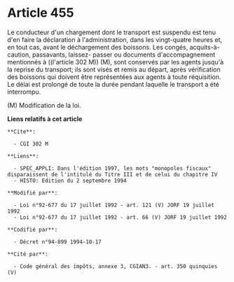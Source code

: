 # Article 455

Le conducteur d'un chargement dont le transport est suspendu est tenu d'en faire la déclaration à l'administration, dans les
vingt-quatre heures et, en tout cas, avant le déchargement des boissons. Les congés, acquits-à-caution, passavants, laissez-
passer ou documents d'accompagnement mentionnés à ((l'article 302 M)) (M), sont conservés par les agents jusqu'à la reprise
du transport; ils sont visés et remis au départ, après vérification des boissons qui doivent être représentées aux agents à
toute réquisition. Le délai est prolongé de toute la durée pendant laquelle le transport a été interrompu.

(M) Modification de la loi.

**Liens relatifs à cet article**

	**Cite**:

	  - CGI 302 M

	**Liens**:

	  - SPEC_APPLI: Dans l'édition 1997, les mots "monopoles fiscaux" disparaissent de l'intitulé du Titre III et de celui du chapitre IV
	  - HISTO: Edition du 2 septembre 1994

	**Modifié par**:

	  - Loi n°92-677 du 17 juillet 1992 - art. 121 (V) JORF 19 juillet 1992
	  - Loi n°92-677 du 17 juillet 1992 - art. 66 (V) JORF 19 juillet 1992

	**Codifié par**:

	  - Décret n°94-899 1994-10-17

	**Cité par**:

	  - Code général des impôts, annexe 3, CGIAN3. - art. 350 quinquies (V)
